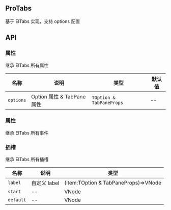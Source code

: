 ## ProTabs

基于 ElTabs 实现，支持 options 配置

## API

### 属性

继承 ElTabs 所有属性

| 名称      | 说明                       | 类型                      | 默认值 |
| --------- | -------------------------- | ------------------------- | ------ |
| `options` | Option 属性 & TabPane 属性 | `TOption & TabPaneProps ` | --     |

### 属性

继承 ElTabs 所有事件

### 插槽

继承 ElTabs 所有插槽

| 名称      | 说明         | 类型                                 |
| --------- | ------------ | ------------------------------------ |
| `label`   | 自定义 label | (item:TOption & TabPaneProps)=>VNode |
| `start`   | --           | VNode                                |
| `default` | --           | VNode                                |
